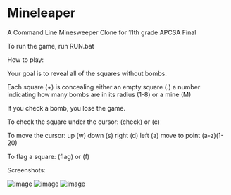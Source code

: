 # Mineleaper
 A Command Line Minesweeper Clone for 11th grade APCSA Final

To run the game, run RUN.bat

How to play: 

Your goal is to reveal all of the squares without bombs. 

Each square (+) is concealing either an empty square (.)
a number indicating how many bombs are in its radius (1-8)
or a mine (M)

If you check a bomb, you lose the game. 

To check the square under the cursor:
	(check) or (c)

To move the cursor: 
	up      (w) 
	down    (s)
	right   (d)
	left    (a)
	move to point (a-z)(1-20)

To flag a square:
	(flag) or (f)








Screenshots:

![image](https://user-images.githubusercontent.com/64712073/172502681-28a54fb6-160a-4a22-9ce0-b7163c76a045.png)
![image](https://user-images.githubusercontent.com/64712073/172502703-ac71ba99-2a26-4ccf-9c88-6a3dd6d80fa9.png)
![image](https://user-images.githubusercontent.com/64712073/172502791-9814d296-6884-4e02-8533-d820ebf8c9d8.png)

	

